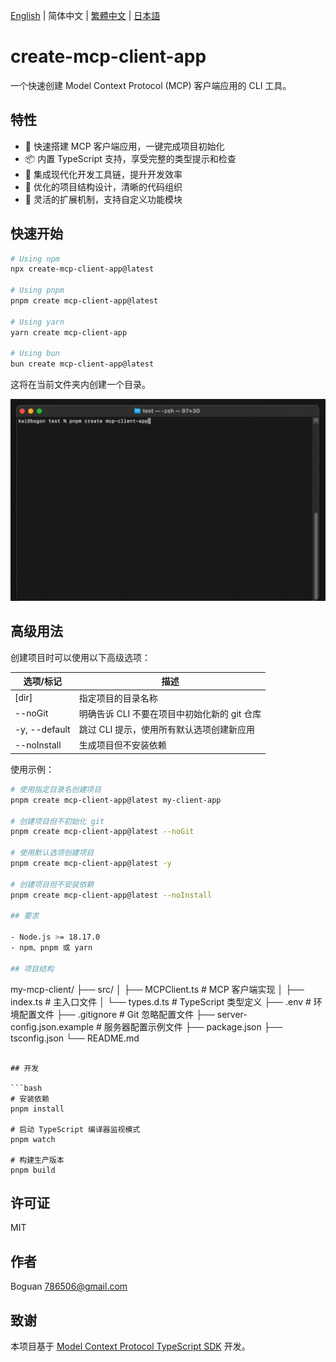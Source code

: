 [English](../README.md) | 简体中文 | [繁體中文](README_zh-TW.md) | [日本語](README_ja-JP.md)

# create-mcp-client-app

一个快速创建 Model Context Protocol (MCP) 客户端应用的 CLI 工具。

## 特性

- 🚀 快速搭建 MCP 客户端应用，一键完成项目初始化
- 📦 内置 TypeScript 支持，享受完整的类型提示和检查
- 🔧 集成现代化开发工具链，提升开发效率
- 📝 优化的项目结构设计，清晰的代码组织
- 🎯 灵活的扩展机制，支持自定义功能模块

## 快速开始

```bash
# Using npm
npx create-mcp-client-app@latest

# Using pnpm
pnpm create mcp-client-app@latest

# Using yarn
yarn create mcp-client-app

# Using bun
bun create mcp-client-app@latest
```

这将在当前文件夹内创建一个目录。

![Client Demo](https://raw.githubusercontent.com/boguan/create-mcp-app/main/packages/docs/client.gif)

## 高级用法

创建项目时可以使用以下高级选项：

| 选项/标记 | 描述 |
|------------|-------------|
| [dir] | 指定项目的目录名称 |
| --noGit | 明确告诉 CLI 不要在项目中初始化新的 git 仓库 |
| -y, --default | 跳过 CLI 提示，使用所有默认选项创建新应用 |
| --noInstall | 生成项目但不安装依赖 |

使用示例：

```bash
# 使用指定目录名创建项目
pnpm create mcp-client-app@latest my-client-app

# 创建项目但不初始化 git
pnpm create mcp-client-app@latest --noGit

# 使用默认选项创建项目
pnpm create mcp-client-app@latest -y

# 创建项目但不安装依赖
pnpm create mcp-client-app@latest --noInstall

## 要求

- Node.js >= 18.17.0
- npm、pnpm 或 yarn

## 项目结构

```
my-mcp-client/
├── src/
│   ├── MCPClient.ts           # MCP 客户端实现
│   ├── index.ts               # 主入口文件
│   └── types.d.ts             # TypeScript 类型定义
├── .env                       # 环境配置文件
├── .gitignore                   # Git 忽略配置文件
├── server-config.json.example   # 服务器配置示例文件
├── package.json
├── tsconfig.json
└── README.md
```

## 开发

```bash
# 安装依赖
pnpm install

# 启动 TypeScript 编译器监视模式
pnpm watch

# 构建生产版本
pnpm build
```

## 许可证

MIT

## 作者

Boguan <786506@gmail.com>

## 致谢

本项目基于 [Model Context Protocol TypeScript SDK](https://github.com/modelcontextprotocol/typescript-sdk) 开发。